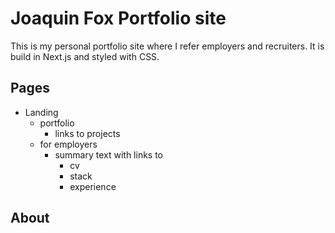 # Joaquin Fox Portfolio site

This is my personal portfolio site where I refer employers and recruiters. It is build in Next.js and styled with CSS.

## Pages

- Landing
  - portfolio
    - links to projects
  - for employers
    - summary text with links to
      - cv
      - stack
      - experience

## About


